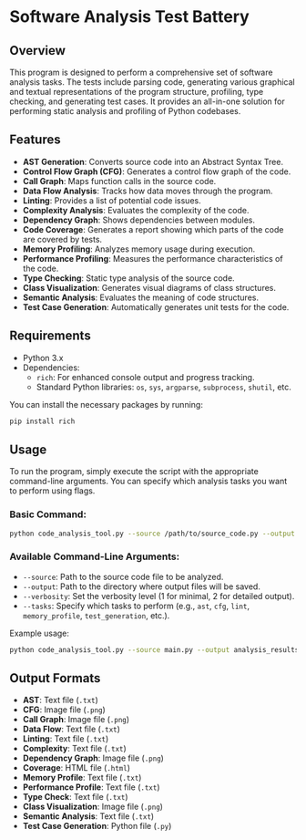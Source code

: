 # Software Analysis Test Battery

## Overview

This program is designed to perform a comprehensive set of software analysis tasks. The tests include parsing code, generating various graphical and textual representations of the program structure, profiling, type checking, and generating test cases. It provides an all-in-one solution for performing static analysis and profiling of Python codebases.

## Features

- **AST Generation**: Converts source code into an Abstract Syntax Tree.
- **Control Flow Graph (CFG)**: Generates a control flow graph of the code.
- **Call Graph**: Maps function calls in the source code.
- **Data Flow Analysis**: Tracks how data moves through the program.
- **Linting**: Provides a list of potential code issues.
- **Complexity Analysis**: Evaluates the complexity of the code.
- **Dependency Graph**: Shows dependencies between modules.
- **Code Coverage**: Generates a report showing which parts of the code are covered by tests.
- **Memory Profiling**: Analyzes memory usage during execution.
- **Performance Profiling**: Measures the performance characteristics of the code.
- **Type Checking**: Static type analysis of the source code.
- **Class Visualization**: Generates visual diagrams of class structures.
- **Semantic Analysis**: Evaluates the meaning of code structures.
- **Test Case Generation**: Automatically generates unit tests for the code.

## Requirements

- Python 3.x
- Dependencies:
  - `rich`: For enhanced console output and progress tracking.
  - Standard Python libraries: `os`, `sys`, `argparse`, `subprocess`, `shutil`, etc.

You can install the necessary packages by running:

```bash
pip install rich
```

## Usage

To run the program, simply execute the script with the appropriate command-line arguments. You can specify which analysis tasks you want to perform using flags.

### Basic Command:

```bash
python code_analysis_tool.py --source /path/to/source_code.py --output /path/to/output_directory
```

### Available Command-Line Arguments:

- `--source`: Path to the source code file to be analyzed.
- `--output`: Path to the directory where output files will be saved.
- `--verbosity`: Set the verbosity level (1 for minimal, 2 for detailed output).
- `--tasks`: Specify which tasks to perform (e.g., `ast`, `cfg`, `lint`, `memory_profile`, `test_generation`, etc.).

Example usage:

```bash
python code_analysis_tool.py --source main.py --output analysis_results --verbosity 2 --tasks ast,cfg,lint
```

## Output Formats

- **AST**: Text file (`.txt`)
- **CFG**: Image file (`.png`)
- **Call Graph**: Image file (`.png`)
- **Data Flow**: Text file (`.txt`)
- **Linting**: Text file (`.txt`)
- **Complexity**: Text file (`.txt`)
- **Dependency Graph**: Image file (`.png`)
- **Coverage**: HTML file (`.html`)
- **Memory Profile**: Text file (`.txt`)
- **Performance Profile**: Text file (`.txt`)
- **Type Check**: Text file (`.txt`)
- **Class Visualization**: Image file (`.png`)
- **Semantic Analysis**: Text file (`.txt`)
- **Test Case Generation**: Python file (`.py`)

